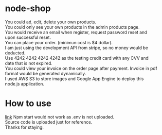 # node-shop
You could ad, edit, delete your own products.  
You could only see your own products in the admin products page.  
You would receive an email when register, request password reset and upon successful reset.  
You can place your order. (minimun cost is $4 dollar).  
I am just using the development API from stripe, so no money would be deducted.  
Use 4242 4242 4242 4242 as the testing credit card with any CVV and date that is not expired.  
You could view your invoice on the order page after payment. Invoice in pdf format would be generated dynamically.  
I used AWS S3 to store images and Google App Engine to deploy this node.js application.

# How to use
[link](http://klauschaulandfill.wtf/)
Npm start would not work as .env is not uploaded.  
Source code is uploaded just for reference.  
Thanks for staying.
